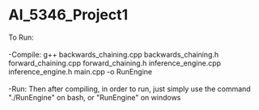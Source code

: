 # AI_5346_Project1

To Run: <br /><br />
-Compile: g++ backwards_chaining.cpp backwards_chaining.h forward_chaining.cpp forward_chaining.h inference_engine.cpp inference_engine.h main.cpp -o RunEngine <br /><br />
-Run: Then after compiling, in order to run, just simply use the command "./RunEngine" on bash, or "RunEngine" on windows <br />
